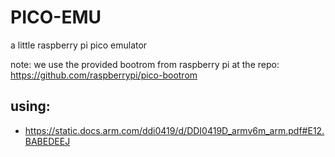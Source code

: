 # PICO-EMU

a little raspberry pi pico emulator 

note: we use the provided bootrom from raspberry pi at the repo: https://github.com/raspberrypi/pico-bootrom 

## using:
- https://static.docs.arm.com/ddi0419/d/DDI0419D_armv6m_arm.pdf#E12.BABEDEEJ